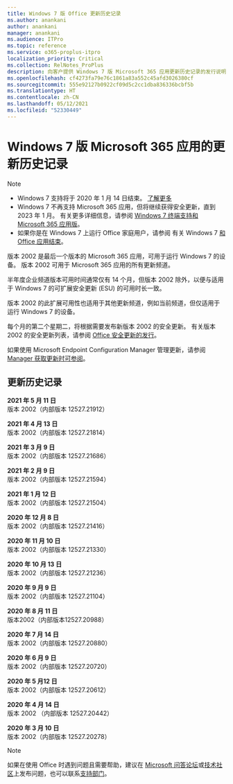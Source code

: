 ```yaml
---
title: Windows 7 版 Office 更新历史记录
ms.author: anankani
author: anankani
manager: anankani
ms.audience: ITPro
ms.topic: reference
ms.service: o365-proplus-itpro
localization_priority: Critical
ms.collection: RelNotes_ProPlus
description: 向客户提供 Windows 7 版 Microsoft 365 应用更新历史记录的发行说明
ms.openlocfilehash: cf4273fa79e76c1861a83a552c45afd3026380cf
ms.sourcegitcommit: 555e92127b0922cf09d5c2cc1dba836336bcbf5b
ms.translationtype: HT
ms.contentlocale: zh-CN
ms.lasthandoff: 05/12/2021
ms.locfileid: "52330449"
---
```

# <a name="update-history-for-microsoft-365-apps-on-windows-7"></a>Windows 7 版 Microsoft 365 应用的更新历史记录 

 > [!NOTE]
>
>- Windows 7 支持将于 2020 年 1 月 14 日结束。 [了解更多](https://www.microsoft.com/microsoft-365/windows/end-of-windows-7-support)
>- Windows 7 不再支持 Microsoft 365 应用，但将继续获得安全更新，直到 2023 年 1 月。 有关更多详细信息，请参阅 [Windows 7 终端支持和 Microsoft 365 应用版](/DeployOffice/endofsupport/windows-7-support)。
>- 如果你是在 Windows 7 上运行 Office 家庭用户，请参阅 有关 Windows 7 [和 Office 应用结束](https://support.microsoft.com/office/78f20fab-b57b-44d7-8368-06a8493f3cb9)。

版本 2002 是最后一个版本的 Microsoft 365 应用，可用于运行 Windows 7 的设备。 版本 2002 可用于 Microsoft 365 应用的所有更新频道。

半年度企业频道版本可用时间通常仅有 14 个月，但版本 2002 除外，以便与适用于 Windows 7 的可扩展安全更新 (ESU) 的可用时长一致。

版本 2002 的此扩展可用性也适用于其他更新频道，例如当前频道，但仅适用于运行 Windows 7 的设备。

每个月的第二个星期二，将根据需要发布新版本 2002 的安全更新。 有关版本 2002 的安全更新列表，请参阅 [Office 安全更新的发行](microsoft365-apps-security-updates.md)。

如果使用 Microsoft Endpoint Configuration Manager 管理更新，请参阅 [Manager 获取更新时可参阅](/deployoffice/endofsupport/windows-7-support#guidance-when-using-configuration-manager-for-updates)。


## <a name="update-history"></a>更新历史记录

[//]: # (请勿移除)

**2021 年 5 月 11 日**<br/>
版本 2002（内部版本 12527.21912）<br/>

**2021 年 4 月 13 日**<br/>
版本 2002（内部版本 12527.21814）<br/>

**2021 年 3 月 9 日**<br/>
版本 2002（内部版本 12527.21686）<br/>

**2021 年 2 月 9 日**<br/>
版本 2002（内部版本 12527.21594）<br/>

**2021 年 1 月 12 日**<br/>
版本 2002（内部版本 12527.21504）<br/>

**2020 年 12 月 8 日**<br/>
版本 2002（内部版本 12527.21416）<br/>

**2020 年 11 月 10 日**<br/>
版本 2002（内部版本 12527.21330）<br/>

**2020 年 10 月 13 日**<br/>
版本 2002（内部版本 12527.21236）<br/>

**2020 年 9 月 9 日**<br/>
版本 2002（内部版本 12527.21104）<br/>

**2020 年 8 月 11 日**<br/>
版本2002（内部版本12527.20988）<br/>

**2020 年 7 月 14 日**<br/>
版本 2002（内部版本 12527.20880）<br/>

**2020 年 6 月 9 日**<br/>
版本 2002（内部版本 12527.20720）<br/>

**2020 年 5 月12 日**<br/>
版本 2002（内部版本 12527.20612）<br/>

**2020 年 4 月 14 日**<br/>
版本 2002 （内部版本 12527.20442）<br/>

**2020 年 3 月 10 日**<br/>
版本 2002（内部版本 12527.20278）<br/>




> [!NOTE]
> 如果在使用 Office 时遇到问题且需要帮助，建议在 [Microsoft 问答论坛](https://answers.microsoft.com/)或[技术社区](https://techcommunity.microsoft.com/)上发布问题，也可以联系[支持部门](https://support.microsoft.com/contactus)。